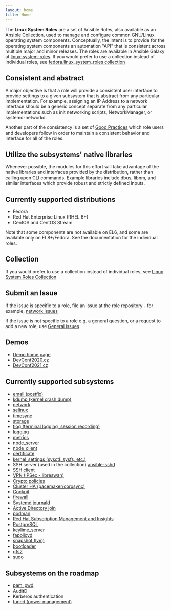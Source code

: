 ```yaml
---
layout: home
title: Home
---
```


The **Linux System Roles** are a set of Ansible Roles, also available as an
Ansible Collection, used to manage and configure common GNU/Linux operating
system components. Conceptually, the intent is to provide for the operating
system components an automation "API" that is consistent across multiple major
and minor releases. The roles are available in Ansible Galaxy at
[linux-system-roles](https://galaxy.ansible.com/ui/standalone/namespaces/4114).  If you
would prefer to use a collection instead of individual roles, see
[fedora.linux_system_roles collection](https://galaxy.ansible.com/ui/repo/published/fedora/linux_system_roles)

## Consistent and abstract

A major objective is that a role will provide a consistent user interface to
provide settings to a given subsystem that is abstract from any particular
implementation.  For example, assigning an IP Address to a network interface
should be a generic concept separate from any particular implementations such
as init networking scripts, NetworkManager, or systemd-networkd.

Another part of the consistency is a set of [Good
Practices](https://github.com/redhat-cop/automation-good-practices)
which role users and developers follow in order to maintain a consistent
behavior and interface for all of the roles.

## Utilize the subsystems' native libraries

Whenever possible, the modules for this effort will take advantage of the
native libraries and interfaces provided by the distribution, rather than
calling upon CLI commands.  Example libraries include dbus, libnm, and similar
interfaces which provide robust and strictly defined inputs.

## Currently supported distributions

- Fedora
- Red Hat Enterprise Linux (RHEL 6+)
- CentOS and CentOS Stream

Note that some components are not available on EL6, and some are available
only on EL8+/Fedora.  See the documentation for the individual roles.

## Collection

If you would prefer to use a collection instead of individual roles, see
[Linux System Roles Collection](https://galaxy.ansible.com/ui/repo/published/fedora/linux_system_roles)

## Submit an Issue

If the issue is specific to a role, file an issue at the role repository - for example, [network issues](https://github.com/linux-system-roles/network/issues/new/choose)

If the issue is not specific to a role e.g. a general question, or a request to add a new role, use [General issues](https://github.com/linux-system-roles/linux-system-roles.github.io/issues/new)

## Demos

* [Demo home page](https://github.com/linux-system-roles/linux-system-roles.github.io/tree/master/demo)
* [DevConf2020.cz](https://github.com/linux-system-roles/linux-system-roles.github.io/tree/master/demo/devconf-demo)
* [DevConf2021.cz](https://github.com/linux-system-roles/linux-system-roles.github.io/tree/master/demo/devconf2021-cz-demo/)

## Currently supported subsystems

- [email (postfix)](https://galaxy.ansible.com/ui/standalone/roles/linux-system-roles/postfix/)
- [kdump (kernel crash dump)](https://galaxy.ansible.com/ui/standalone/roles/linux-system-roles/kdump/)
- [network](https://galaxy.ansible.com/ui/standalone/roles/linux-system-roles/network/)
- [selinux](https://galaxy.ansible.com/ui/standalone/roles/linux-system-roles/selinux/)
- [timesync](https://galaxy.ansible.com/ui/standalone/roles/linux-system-roles/timesync/)
- [storage](https://galaxy.ansible.com/ui/standalone/roles/linux-system-roles/storage/)
- [tlog (terminal logging, session recording)](https://galaxy.ansible.com/ui/standalone/roles/linux-system-roles/tlog/)
- [logging](https://galaxy.ansible.com/ui/standalone/roles/linux-system-roles/logging/)
- [metrics](https://galaxy.ansible.com/ui/standalone/roles/linux-system-roles/metrics/)
- [nbde_server](https://galaxy.ansible.com/ui/standalone/roles/linux-system-roles/nbde_server/)
- [nbde_client](https://galaxy.ansible.com/ui/standalone/roles/linux-system-roles/nbde_client/)
- [certificate](https://galaxy.ansible.com/ui/standalone/roles/linux-system-roles/certificate/)
- [kernel_settings (sysctl, sysfs, etc.)](https://galaxy.ansible.com/ui/standalone/roles/linux-system-roles/kernel_settings/)
- SSH server (used in the collection) [ansible-sshd](https://github.com/willshersystems/ansible-sshd/)
- [SSH client](https://galaxy.ansible.com/ui/standalone/roles/linux-system-roles/ssh/)
- [VPN (IPSec - libreswan)](https://galaxy.ansible.com/ui/standalone/roles/linux-system-roles/vpn/)
- [Crypto policies](https://galaxy.ansible.com/ui/standalone/roles/linux-system-roles/crypto_policies/)
- [Cluster HA (pacemaker/corosync)](https://galaxy.ansible.com/ui/standalone/roles/linux-system-roles/ha_cluster/)
- [Cockpit](https://galaxy.ansible.com/ui/standalone/roles/linux-system-roles/cockpit/)
- [firewall](https://galaxy.ansible.com/ui/standalone/roles/linux-system-roles/firewall/)
- [Systemd journald](https://galaxy.ansible.com/ui/standalone/roles/linux-system-roles/journald/)
- [Active Directory join](https://galaxy.ansible.com/ui/standalone/roles/linux-system-roles/ad_integration/)
- [podman](https://galaxy.ansible.com/ui/standalone/roles/linux-system-roles/podman)
- [Red Hat Subscription Management and Insights](https://galaxy.ansible.com/ui/standalone/roles/linux-system-roles/rhc)
- [PostgreSQL](https://galaxy.ansible.com/ui/standalone/roles/linux-system-roles/postgresql/)
- [keylime_server](https://galaxy.ansible.com/ui/standalone/roles/linux-system-roles/keylime_server/)
- [fapolicyd](https://galaxy.ansible.com/ui/standalone/roles/linux-system-roles/fapolicyd/)
- [snapshot (lvm)](https://galaxy.ansible.com/ui/standalone/roles/linux-system-roles/snapshot/)
- [bootloader](https://galaxy.ansible.com/ui/standalone/roles/linux-system-roles/bootloader/)
- [gfs2](https://galaxy.ansible.com/ui/standalone/roles/linux-system-roles/gfs2/)
- [sudo](https://galaxy.ansible.com/ui/standalone/roles/linux-system-roles/sudo/)

## Subsystems on the roadmap

- [pam_pwd](https://github.com/linux-system-roles/pam_pwd/)
- AuditD
- Kerberos authentication
- [tuned (power management)](https://github.com/linux-system-roles/tuned/)

